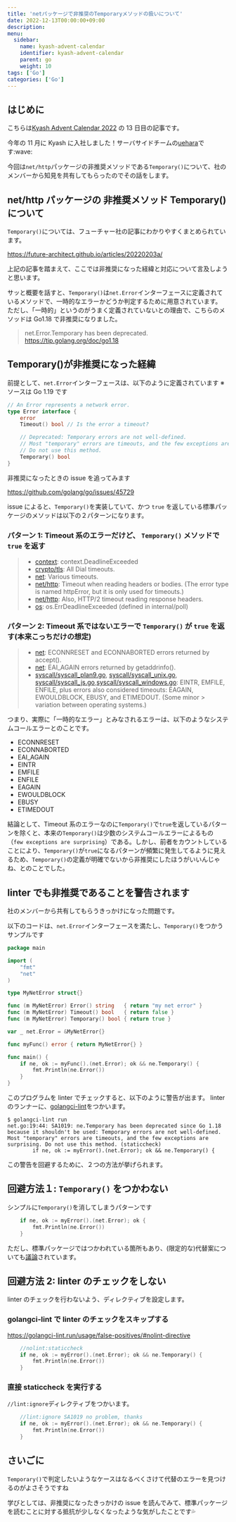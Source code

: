 ```yaml
---
title: 'netパッケージで非推奨のTemporaryメソッドの扱いについて'
date: 2022-12-13T00:00:00+09:00
description:
menu:
  sidebar:
    name: kyash-advent-calendar
    identifier: kyash-advent-calendar
    parent: go
    weight: 10
tags: ['Go']
categories: ['Go']
---
```


## はじめに

こちらは[Kyash Advent Calendar 2022](https://adventar.org/calendars/7407) の 13 日目の記事です。

今年の 11 月に Kyash に入社しました！サーバサイドチームの[uehara](https://twitter.com/_uhzz_)です:wave:

今回は`net/http`パッケージの非推奨メソッドである`Temporary()`について、社のメンバーから知見を共有してもらったのでその話をします。

## net/http パッケージの 非推奨メソッド Temporary() について

`Temporary()`については、フューチャー社の記事にわかりやすくまとめられています。

https://future-architect.github.io/articles/20220203a/

上記の記事を踏まえて、ここでは非推奨になった経緯と対応について言及しようと思います。

サッと概要を話すと、`Temporary()`は`net.Error`インターフェースに定義されているメソッドで、一時的なエラーかどうか判定するために用意されています。
ただし、「一時的」というのがうまく定義されていないとの理由で、こちらのメソッドは Go1.18 で非推奨になりました。

> net.Error.Temporary has been deprecated.
> https://tip.golang.org/doc/go1.18

## Temporary()が非推奨になった経緯

前提として、`net.Error`インターフェースは、以下のように定義されています
※ソースは Go 1.19 です

```go
// An Error represents a network error.
type Error interface {
	error
	Timeout() bool // Is the error a timeout?

	// Deprecated: Temporary errors are not well-defined.
	// Most "temporary" errors are timeouts, and the few exceptions are surprising.
	// Do not use this method.
	Temporary() bool
}
```

非推奨になったときの issue を追ってみます

https://github.com/golang/go/issues/45729

issue によると、`Temporary()`を実装していて、かつ `true` を返している標準パッケージのメソッドは以下の２パターンになります。

### パターン 1: Timeout 系のエラーだけど、 `Temporary()` メソッドで `true` を返す

> - [context](https://go.googlesource.com/go/+/refs/tags/go1.16.3/src/context/context.go#167): context.DeadlineExceeded
> - [crypto/tls](https://go.googlesource.com/go/+/refs/tags/go1.16.3/src/crypto/tls/tls.go#105): All Dial timeouts.
> - [net](https://go.googlesource.com/go/+/refs/tags/go1.16.3/src/net/net.go#586): Various timeouts.
> - [net/http](https://go.googlesource.com/go/+/refs/tags/go1.16.3/src/net/http/transport.go#2501): Timeout when reading headers or bodies. (The error type is named httpError, but it is only used for timeouts.)
> - [net/http](https://go.googlesource.com/go/+/refs/tags/go1.16.3/src/net/http/h2_bundle.go#3398): Also, HTTP/2 timeout reading response headers.
> - [os](https://go.googlesource.com/go/+/refs/tags/go1.16.3/src/internal/poll/fd.go#51): os.ErrDeadlineExceeded (defined in internal/poll)

### パターン 2: Timeout 系ではないエラーで `Temporary()` が `true` を返す(本来こっちだけの想定)

> - [net](https://go.googlesource.com/go/+/refs/tags/go1.16.3/src/net/net.go#515): ECONNRESET and ECONNABORTED errors returned by accept().
> - [net](https://go.googlesource.com/go/+/refs/tags/go1.16.3/src/net/cgo_unix.go#37): EAI_AGAIN errors returned by getaddrinfo().
> - [syscall/syscall_plan9.go](https://go.googlesource.com/go/+/refs/tags/go1.16.3/src/syscall/syscall_plan9.go#71), [syscall/syscall_unix.go](https://go.googlesource.com/go/+/refs/tags/go1.16.3/src/syscall/syscall_unix.go#139), [syscall/syscall_js.go](https://go.googlesource.com/go/+/refs/tags/go1.16.3/src/syscall/syscall_js.go#78),[syscall/syscall_windows.go](https://go.googlesource.com/go/+/refs/tags/go1.16.3/src/syscall/syscall_windows.go#163):
>   EINTR, EMFILE, ENFILE, plus errors also considered timeouts: EAGAIN, EWOULDBLOCK, EBUSY, and ETIMEDOUT. (Some minor > variation between operating systems.)

つまり、実際に「一時的なエラー」とみなされるエラーは、以下のようなシステムコールエラーとのことです。

- ECONNRESET
- ECONNABORTED
- EAI_AGAIN
- EINTR
- EMFILE
- ENFILE
- EAGAIN
- EWOULDBLOCK
- EBUSY
- ETIMEDOUT

結論として、Timeout 系のエラーなのに`Temporary()`で`true`を返しているパターンを除くと、本来の`Temporary()`は少数のシステムコールエラーによるもの（`few exceptions are surprising`）である。しかし、前者をカウントしていることにより、`Temporary()`が`true`になるパターンが頻繁に発生してるように見えるため、`Temporary()`の定義が明確でないから非推奨にしたほうがいいんじゃね、とのことでした。

## linter でも非推奨であることを警告されます

社のメンバーから共有してもらうきっかけになった問題です。

以下のコードは、`net.Error`インターフェースを満たし、`Temporary()`をつかうサンプルです

```go:net.go
package main

import (
	"fmt"
	"net"
)

type MyNetError struct{}

func (m MyNetError) Error() string   { return "my net error" }
func (m MyNetError) Timeout() bool   { return false }
func (m MyNetError) Temporary() bool { return true }

var _ net.Error = &MyNetError{}

func myFunc() error { return MyNetError{} }

func main() {
	if ne, ok := myFunc().(net.Error); ok && ne.Temporary() {
		fmt.Println(ne.Error())
	}
}
```

このプログラムを linter でチェックすると、以下のように警告が出ます。
linter のランナーに、[golangci-lint](https://github.com/golangci/golangci-lint)をつかいます。

```
$ golangci-lint run
net.go:19:44: SA1019: ne.Temporary has been deprecated since Go 1.18 because it shouldn't be used: Temporary errors are not well-defined. Most "temporary" errors are timeouts, and the few exceptions are surprising. Do not use this method. (staticcheck)
        if ne, ok := myError().(net.Error); ok && ne.Temporary() {
```

この警告を回避するために、２つの方法が挙げられます。

## 回避方法１: `Temporary()` をつかわない

シンプルに`Temporary()`を消してしまうパターンです

```go
	if ne, ok := myError().(net.Error); ok {
		fmt.Println(ne.Error())
	}
```

ただし、標準パッケージではつかわれている箇所もあり、(限定的な)代替案についても[議論](https://groups.google.com/g/golang-nuts/c/-JcZzOkyqYI/m/xwaZzjCgAwAJ)されています。

## 回避方法 2: linter のチェックをしない

linter のチェックを行わないよう、ディレクティブを設定します。

### golangci-lint で linter のチェックをスキップする

https://golangci-lint.run/usage/false-positives/#nolint-directive

```go
	//nolint:staticcheck
	if ne, ok := myError().(net.Error); ok && ne.Temporary() {
		fmt.Println(ne.Error())
	}
```

### 直接 staticcheck を実行する

`//lint:ignore`ディレクティブをつかいます。

```go
	//lint:ignore SA1019 no problem, thanks
	if ne, ok := myError().(net.Error); ok && ne.Temporary() {
		fmt.Println(ne.Error())
	}
```

## さいごに

`Temporary()`で判定したいようなケースはなるべくさけて代替のエラーを見つけるのがよさそうですね

学びとしては、非推奨になったきっかけの issue を読んでみて、標準パッケージを読むことに対する抵抗が少しなくなったような気がしたことです:sweat_drops:
